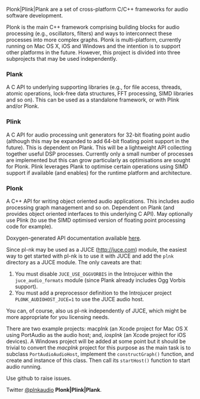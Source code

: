 Plonk|Plink|Plank are a set of cross-platform C/C++ frameworks for audio software development.

Plonk is the main C++ framework comprising building blocks for audio processing (e.g., oscillators, filters) and ways to interconnect these processes into more complex graphs. Plonk is multi-platform, currently running on Mac OS X, iOS and Windows and the intention is to support other platforms in the future. However, this project is divided into three subprojects that may be used independently.

### Plank ###
A C API to underlying supporting libraries (e.g., for file access, threads, atomic operations, lock-free data structures, FFT processing, SIMD libraries and so on). This can be used as a standalone framework, or with Plink and/or Plonk.

### Plink ###
A C API for audio processing unit generators for 32-bit floating point audio (although this may be expanded to add 64-bit floating point support in the future). This is dependent on Plank. This will be a lightweight API collecting together useful DSP processes. Currently only a small number of processes are implemented but this can grow particularly as optimisations are sought for Plonk. Plink leverages Plank to optimise certain operations using SIMD support if available (and enables) for the runtime platform and architecture.

### Plonk ###
A C++ API for writing object oriented audio applications. This includes audio processing graph management and so on. Dependent on Plank (and provides object oriented interfaces to this underlying C API). May optionally use Plink (to use the SIMD optimised version of floating point processing code for example).

Doxygen-generated API documentation available [here](http://0x4d52.github.io/pl-nk/doc/html/).

Since pl-nk may be used as a JUCE (http://juce.com) module, the easiest way to get started with pl-nk is to use it with JUCE and add the `plnk` directory as a JUCE module. The only caveats are that: 

1.  You must disable `JUCE_USE_OGGVORBIS` in the Introjucer within the `juce_audio_formats` module (since Plank already includes Ogg Vorbis support).
2.  You must add a preprocessor definition to the Introjucer project `PLONK_AUDIOHOST_JUCE=1` to use the JUCE audio host.

You can, of course, also us pl-nk independently of JUCE, which might be more appropriate for you licensing needs.

There are two example projects: macplnk (an Xcode project for Mac OS X using PortAudio as the audio host; and, *iosplnk* (an Xcode project for iOS devices). A Windows project will be added at some point but it should be trivial to convert the *macplnk* project for this purpose as the main task is to subclass `PortAudioAudioHost`, implement the `constructGraph()` function, and create and instance of this class. Then call its `startHost()` function to start audio running.

Use github to raise issues.

Twitter [@plnkaudio](http://twitter.com/plnkaudio) **Plonk|Plink|Plank**.


